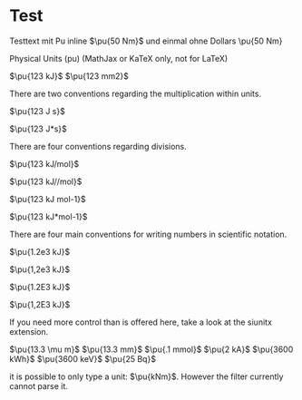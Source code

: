 # Test

Testtext mit Pu inline $\pu{50 Nm}$ und einmal ohne Dollars \pu{50 Nm}

Physical Units (pu)
(MathJax or KaTeX only, not for LaTeX)

$\pu{123 kJ}$ $\pu{123 mm2}$

There are two conventions regarding the multiplication within units.

$\pu{123 J s}$

$\pu{123 J*s}$

There are four conventions regarding divisions.

$\pu{123 kJ/mol}$

$\pu{123 kJ//mol}$

$\pu{123 kJ mol-1}$

$\pu{123 kJ*mol-1}$

There are four main conventions for writing numbers in scientific notation.

$\pu{1.2e3 kJ}$

$\pu{1,2e3 kJ}$

$\pu{1.2E3 kJ}$

$\pu{1,2E3 kJ}$

If you need more control than is offered here, take a look at the siunitx extension.

$\pu{13.3 \mu m}$
$\pu{13.3 mm}$
$\pu{.1 mmol}$
$\pu{2 kA}$
$\pu{3600 kWh}$
$\pu{3600 keV}$
$\pu{25 Bq}$

it is possible to only type a unit: $\pu{kNm}$. However the filter currently cannot parse it.